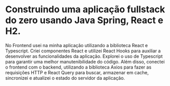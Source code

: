 # Construindo uma aplicação fullstack do zero usando Java Spring, React e H2. 
No Frontend usei na minha aplicação utilizando a biblioteca React e Typescript. 
Criei componentes React e utilizei React Hooks para auxiliar a desenvolver as funcionalidades da aplicação. 
Explorei o uso de Typescript para garantir uma melhor manutenibilidade do código. Além disso, conectei o frontend com o backend, 
utilizando a biblioteca Axios para fazer as requisições HTTP e React Query para buscar, armazenar em cache, sincronizei e atualizei o estado do servidor da aplicação.

